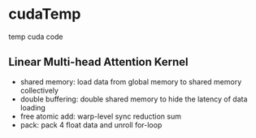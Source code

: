 # cudaTemp
temp cuda code
## Linear Multi-head Attention Kernel
 - shared memory: load data from global memory to shared memory collectively
 - double buffering: double shared memory to hide the latency of data loading
 - free atomic add: warp-level sync reduction sum
 - pack: pack 4 float data and unroll for-loop
